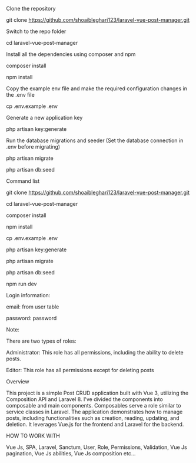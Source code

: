 Clone the repository

git clone https://github.com/shoaibleghari123/laravel-vue-post-manager.git

Switch to the repo folder

cd laravel-vue-post-manager

Install all the dependencies using composer and npm

composer install

npm install

Copy the example env file and make the required configuration changes in the .env file

cp .env.example .env

Generate a new application key

php artisan key:generate


Run the database migrations and seeder (Set the database connection in .env before migrating)

php artisan migrate

php artisan db:seed

Command list

git clone https://github.com/shoaibleghari123/laravel-vue-post-manager.git

cd laravel-vue-post-manager

composer install

npm install

cp .env.example .env

php artisan key:generate

php artisan migrate

php artisan db:seed

npm run dev

Login information:


email: from user table

password: password

Note:

There are two types of roles:

Administrator: This role has all permissions, including the ability to delete posts.

Editor: This role has all permissions except for deleting posts

Overview

This project is a simple Post CRUD application built with Vue 3, utilizing the Composition API and Laravel 8. I've
divided the components into composable and main components. Composables serve a role similar to service classes in
Laravel. The application demonstrates how to manage posts, including functionalities such as creation, reading,
updating, and deletion. It leverages Vue.js for the frontend and Laravel for the backend.

HOW TO WORK WITH

Vue Js, SPA, Laravel, Sanctum, User, Role, Permissions, Validation, Vue Js pagination, Vue Js abilities, Vue Js composition etc...

